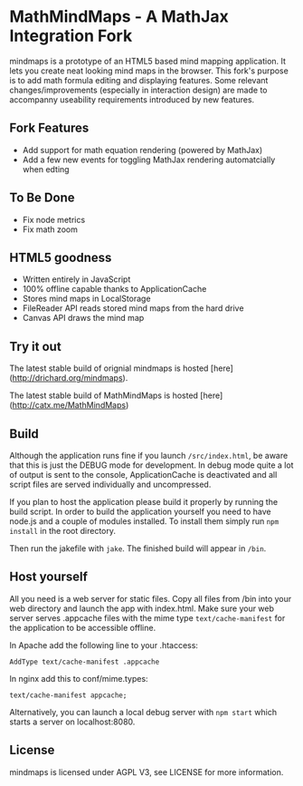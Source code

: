 # MathMindMaps - A MathJax Integration Fork
mindmaps is a prototype of an HTML5 based mind mapping application. It lets you create neat looking mind maps in the browser. 
This fork's purpose is to add math formula editing and displaying features. Some relevant changes/improvements (especially in interaction design) are made to accompanny useability requirements introduced by new features.

## Fork Features

- Add support for math equation rendering (powered by MathJax)
- Add a few new events for toggling MathJax rendering automatcially when edting

## To Be Done

- Fix node metrics
- Fix math zoom

## HTML5 goodness
- Written entirely in JavaScript
- 100% offline capable thanks to ApplicationCache
- Stores mind maps in LocalStorage
- FileReader API reads stored mind maps from the hard drive
- Canvas API draws the mind map


## Try it out
The latest stable build of orignial mindmaps is hosted [here] (http://drichard.org/mindmaps).

The latest stable build of MathMindMaps is hosted [here] (http://catx.me/MathMindMaps)

## Build
Although the application runs fine if you launch `/src/index.html`, be aware that this is just the DEBUG mode for development. In debug mode quite a lot of output is sent to the console, ApplicationCache is deactivated and all script files are served individually and uncompressed.

If you plan to host the application please build it properly by running the build script.
In order to build the application yourself you need to have node.js and a couple of modules installed. To install them simply run `npm install` in the root directory.

Then run the jakefile with `jake`. The finished build will appear in `/bin`.


## Host yourself
All you need is a web server for static files. Copy all files from /bin into your web directory and 
launch the app with index.html.
Make sure your web server serves .appcache files with the mime type `text/cache-manifest` for the application to
be accessible offline.

In Apache add the following line to your .htaccess:

```
AddType text/cache-manifest .appcache
```

In nginx add this to conf/mime.types:

```
text/cache-manifest appcache; 
```

Alternatively, you can launch a local debug server with `npm start` which starts a server on localhost:8080.

## License
mindmaps is licensed under AGPL V3, see LICENSE for more information.
